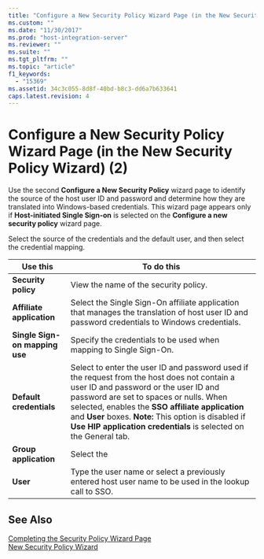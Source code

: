 ```yaml
---
title: "Configure a New Security Policy Wizard Page (in the New Security Policy Wizard) (2)2 | Microsoft Docs"
ms.custom: ""
ms.date: "11/30/2017"
ms.prod: "host-integration-server"
ms.reviewer: ""
ms.suite: ""
ms.tgt_pltfrm: ""
ms.topic: "article"
f1_keywords: 
  - "15369"
ms.assetid: 34c3c055-8d8f-40bd-b8c3-dd6a7b633641
caps.latest.revision: 4
---
```

# Configure a New Security Policy Wizard Page (in the New Security Policy Wizard) (2)
Use the second **Configure a New Security Policy** wizard page to identify the source of the host user ID and password and determine how they are translated into Windows-based credentials. This wizard page appears only if **Host-initiated Single Sign-on** is selected on the **Configure a new security policy** wizard page.  
  
 Select the source of the credentials and the default user, and then select the credential mapping.  
  
|Use this|To do this|  
|--------------|----------------|  
|**Security policy**|View the name of the security policy.|  
|**Affiliate application**|Select the Single Sign-On affiliate application that manages the translation of host user ID and password credentials to Windows credentials.|  
|**Single Sign-on mapping use**|Specify the credentials to be used when mapping to Single Sign-On.|  
|**Default credentials**|Select to enter the user ID and password used if the request from the host does not contain a user ID and password or the user ID and password are set to spaces or nulls. When selected, enables the **SSO affiliate application** and **User** boxes. **Note:**  This option is disabled if **Use HIP application credentials** is selected on the General tab.|  
|**Group application**|Select the|  
|**User**|Type the user name or select a previously entered host user name to be used in the lookup call to SSO.|  
  
## See Also  
 [Completing the Security Policy Wizard Page](../HIS2010/completing-the-security-policy-wizard-page2.md)   
 [New Security Policy Wizard](../HIS2010/new-security-policy-wizard1.md)